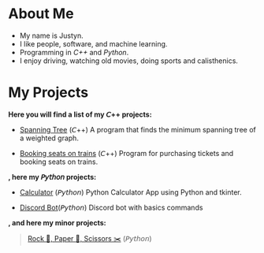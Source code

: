 # About Me

- My name is Justyn.
- I like people, software, and machine learning.
- Programming in *C++* and *Python*.
- I enjoy driving, watching old movies, doing sports and calisthenics.


# My Projects

**Here you will find a list of my 𝘊++ projects:**
- [Spanning Tree](https://github.com/Justyn001/Spanning-Tree) (𝘊++) 
A program that finds the minimum spanning tree of a weighted graph.
  
- [Booking seats on trains](https://github.com/Justyn001/Booking-seats-on-trains) (𝘊++)
Program for purchasing tickets and booking seats on trains.

**, here my 𝘗𝘺𝘵𝘩𝘰𝘯 projects:**

- [Calculator](https://github.com/Justyn001/Calculator) (𝘗𝘺𝘵𝘩𝘰𝘯)
Python Calculator App using Python and tkinter.

- [Discord Bot](https://github.com/Justyn001/Discord_Bot)(𝘗𝘺𝘵𝘩𝘰𝘯)
Discord bot with basics commands

**, and here my minor projects:**
> [Rock 🗿, Paper 📝, Scissors ✂️](https://github.com/Justyn001/Rock_Paper_Scissors_game) (𝘗𝘺𝘵𝘩𝘰𝘯)
